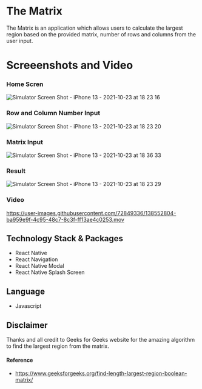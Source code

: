 # The Matrix

The Matrix is an application which allows users to calculate the largest region based on the provided matrix, number of rows and columns from the user input. 

# Screeenshots and Video

### Home Scren

![Simulator Screen Shot - iPhone 13 - 2021-10-23 at 18 23 16](https://user-images.githubusercontent.com/72849336/138552418-10ce6b2a-3185-4afa-802c-52f3ab6e9763.png)

### Row and Column Number Input

![Simulator Screen Shot - iPhone 13 - 2021-10-23 at 18 23 20](https://user-images.githubusercontent.com/72849336/138552423-e5ac1c1d-e286-48b1-8cab-8aa732aeb2d5.png)

### Matrix Input

![Simulator Screen Shot - iPhone 13 - 2021-10-23 at 18 36 33](https://user-images.githubusercontent.com/72849336/138552771-274f538e-4400-4936-b59d-dbb31b442c41.png)

### Result

![Simulator Screen Shot - iPhone 13 - 2021-10-23 at 18 23 29](https://user-images.githubusercontent.com/72849336/138552427-16726e57-dbf8-4053-aacb-124f67f2e917.png)

### Video

https://user-images.githubusercontent.com/72849336/138552804-ba959e9f-4c95-48c7-8c3f-ff13ae4c0253.mov

## Technology Stack & Packages

- React Native 
- React Navigation
- React Native Modal
- React Native Splash Screen

## Language

- Javascript

## Disclaimer 

Thanks and all credit to Geeks for Geeks website for the amazing algorithm to find the largest region from the matrix. 


#### Reference 

- https://www.geeksforgeeks.org/find-length-largest-region-boolean-matrix/
